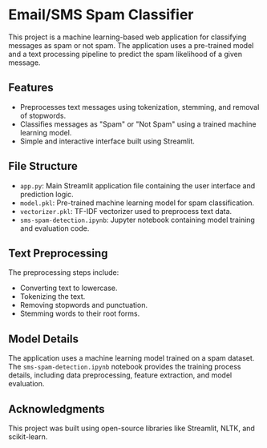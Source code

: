 # Email/SMS Spam Classifier

This project is a machine learning-based web application for classifying messages as spam or not spam. The application uses a pre-trained model and a text processing pipeline to predict the spam likelihood of a given message.

## Features

- Preprocesses text messages using tokenization, stemming, and removal of stopwords.
- Classifies messages as "Spam" or "Not Spam" using a trained machine learning model.
- Simple and interactive interface built using Streamlit.

## File Structure

- `app.py`: Main Streamlit application file containing the user interface and prediction logic.
- `model.pkl`: Pre-trained machine learning model for spam classification.
- `vectorizer.pkl`: TF-IDF vectorizer used to preprocess text data.
- `sms-spam-detection.ipynb`: Jupyter notebook containing model training and evaluation code.

## Text Preprocessing

The preprocessing steps include:
- Converting text to lowercase.
- Tokenizing the text.
- Removing stopwords and punctuation.
- Stemming words to their root forms.

## Model Details

The application uses a machine learning model trained on a spam dataset. The `sms-spam-detection.ipynb` notebook provides the training process details, including data preprocessing, feature extraction, and model evaluation.

## Acknowledgments

This project was built using open-source libraries like Streamlit, NLTK, and scikit-learn.

